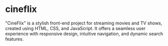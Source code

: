 # cineflix
 "CineFlix" is a stylish front-end project for streaming movies and TV shows, created using HTML, CSS, and JavaScript. It offers a seamless user experience with responsive design, intuitive navigation, and dynamic search features.
